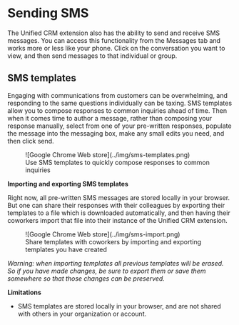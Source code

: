 # Sending SMS

The Unified CRM extension also has the ability to send and receive SMS messages. You can access this functionality from the Messages tab and works more or less like your phone. Click on the conversation you want to view, and then send messages to that individual or group. 

## SMS templates

Engaging with communications from customers can be overwhelming, and responding to the same questions individually can be taxing. SMS templates allow you to compose responses to common inquiries ahead of time. Then when it comes time to author a message, rather than composing your response manually, select from one of your pre-written responses, populate the message into the messaging box, make any small edits you need, and then click send. 

<figure markdown>
  ![Google Chrome Web store](../img/sms-templates.png)
  <figcaption>Use SMS templates to quickly compose responses to common inquiries</figcaption>
</figure>

**Importing and exporting SMS templates**

Right now, all pre-written SMS messages are stored locally in your browser. But one can share their responses with their colleagues by exporting their templates to a file which is downloaded automatically, and then having their coworkers import that file into their instance of the Unified CRM extension. 

<figure markdown>
  ![Google Chrome Web store](../img/sms-import.png)
  <figcaption>Share templates with coworkers by importing and exporting templates you have created</figcaption>
</figure>

*Warning: when importing templates all previous templates will be erased. So if you have made changes, be sure to export them or save them somewhere so that those changes can be preserved.*

**Limitations**

* SMS templates are stored locally in your browser, and are not shared with others in your organization or account. 

